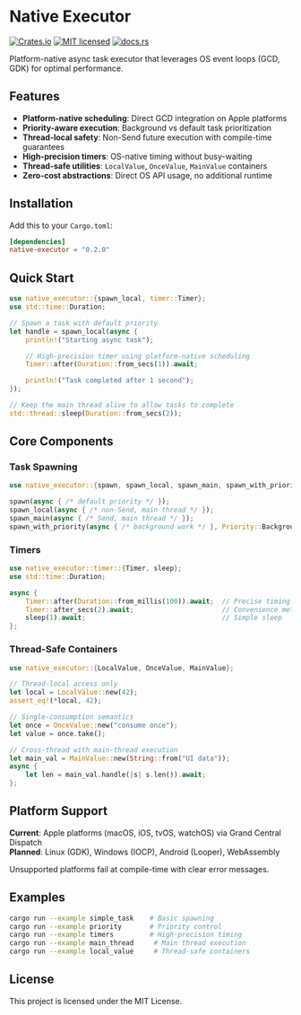 # Native Executor

[![Crates.io](https://img.shields.io/crates/v/native-executor.svg)](https://crates.io/crates/native-executor)
[![MIT licensed](https://img.shields.io/badge/license-MIT-blue.svg)](./LICENSE)
[![docs.rs](https://docs.rs/native-executor/badge.svg)](https://docs.rs/native-executor)

Platform-native async task executor that leverages OS event loops (GCD, GDK) for optimal performance.

## Features

- **Platform-native scheduling**: Direct GCD integration on Apple platforms
- **Priority-aware execution**: Background vs default task prioritization
- **Thread-local safety**: Non-Send future execution with compile-time guarantees
- **High-precision timers**: OS-native timing without busy-waiting
- **Thread-safe utilities**: `LocalValue`, `OnceValue`, `MainValue` containers
- **Zero-cost abstractions**: Direct OS API usage, no additional runtime

## Installation

Add this to your `Cargo.toml`:

```toml
[dependencies]
native-executor = "0.2.0"
```

## Quick Start

```rust
use native_executor::{spawn_local, timer::Timer};
use std::time::Duration;

// Spawn a task with default priority
let handle = spawn_local(async {
    println!("Starting async task");

    // High-precision timer using platform-native scheduling
    Timer::after(Duration::from_secs(1)).await;

    println!("Task completed after 1 second");
});

// Keep the main thread alive to allow tasks to complete
std::thread::sleep(Duration::from_secs(2));
```

## Core Components

### Task Spawning

```rust
use native_executor::{spawn, spawn_local, spawn_main, spawn_with_priority, Priority};

spawn(async { /* default priority */ });
spawn_local(async { /* non-Send, main thread */ });
spawn_main(async { /* Send, main thread */ });
spawn_with_priority(async { /* background work */ }, Priority::Background);
```

### Timers

```rust
use native_executor::timer::{Timer, sleep};
use std::time::Duration;

async {
    Timer::after(Duration::from_millis(100)).await;  // Precise timing
    Timer::after_secs(2).await;                      // Convenience method
    sleep(1).await;                                  // Simple sleep
};
```

### Thread-Safe Containers

```rust
use native_executor::{LocalValue, OnceValue, MainValue};

// Thread-local access only
let local = LocalValue::new(42);
assert_eq!(*local, 42);

// Single-consumption semantics
let once = OnceValue::new("consume once");
let value = once.take();

// Cross-thread with main-thread execution
let main_val = MainValue::new(String::from("UI data"));
async {
    let len = main_val.handle(|s| s.len()).await;
};
```

## Platform Support

**Current**: Apple platforms (macOS, iOS, tvOS, watchOS) via Grand Central Dispatch\
**Planned**: Linux (GDK), Windows (IOCP), Android (Looper), WebAssembly

Unsupported platforms fail at compile-time with clear error messages.

## Examples

```bash
cargo run --example simple_task    # Basic spawning
cargo run --example priority       # Priority control
cargo run --example timers         # High-precision timing
cargo run --example main_thread     # Main thread execution
cargo run --example local_value     # Thread-safe containers
```

## License

This project is licensed under the MIT License.
